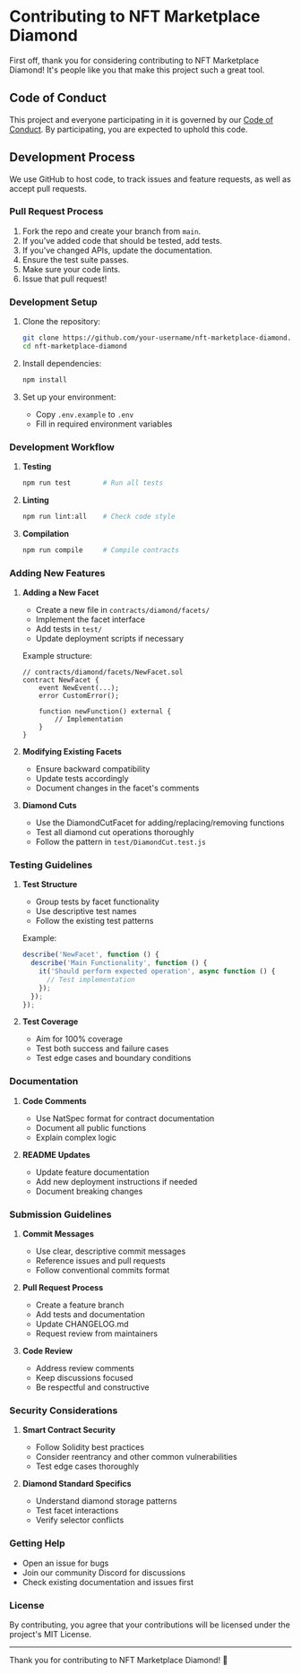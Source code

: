 # Contributing to NFT Marketplace Diamond

First off, thank you for considering contributing to NFT Marketplace Diamond! It's people like you that make this project such a great tool.

## Code of Conduct

This project and everyone participating in it is governed by our [Code of Conduct](CODE_OF_CONDUCT.md). By participating, you are expected to uphold this code.

## Development Process

We use GitHub to host code, to track issues and feature requests, as well as accept pull requests.

### Pull Request Process

1. Fork the repo and create your branch from `main`.
2. If you've added code that should be tested, add tests.
3. If you've changed APIs, update the documentation.
4. Ensure the test suite passes.
5. Make sure your code lints.
6. Issue that pull request!

### Development Setup

1. Clone the repository:

   ```bash
   git clone https://github.com/your-username/nft-marketplace-diamond.git
   cd nft-marketplace-diamond
   ```

2. Install dependencies:

   ```bash
   npm install
   ```

3. Set up your environment:
   - Copy `.env.example` to `.env`
   - Fill in required environment variables

### Development Workflow

1. **Testing**

   ```bash
   npm run test        # Run all tests
   ```

2. **Linting**

   ```bash
   npm run lint:all    # Check code style
   ```

3. **Compilation**
   ```bash
   npm run compile     # Compile contracts
   ```

### Adding New Features

1. **Adding a New Facet**

   - Create a new file in `contracts/diamond/facets/`
   - Implement the facet interface
   - Add tests in `test/`
   - Update deployment scripts if necessary

   Example structure:

   ```solidity
   // contracts/diamond/facets/NewFacet.sol
   contract NewFacet {
       event NewEvent(...);
       error CustomError();

       function newFunction() external {
           // Implementation
       }
   }
   ```

2. **Modifying Existing Facets**

   - Ensure backward compatibility
   - Update tests accordingly
   - Document changes in the facet's comments

3. **Diamond Cuts**
   - Use the DiamondCutFacet for adding/replacing/removing functions
   - Test all diamond cut operations thoroughly
   - Follow the pattern in `test/DiamondCut.test.js`

### Testing Guidelines

1. **Test Structure**

   - Group tests by facet functionality
   - Use descriptive test names
   - Follow the existing test patterns

   Example:

   ```javascript
   describe('NewFacet', function () {
     describe('Main Functionality', function () {
       it('Should perform expected operation', async function () {
         // Test implementation
       });
     });
   });
   ```

2. **Test Coverage**
   - Aim for 100% coverage
   - Test both success and failure cases
   - Test edge cases and boundary conditions

### Documentation

1. **Code Comments**

   - Use NatSpec format for contract documentation
   - Document all public functions
   - Explain complex logic

2. **README Updates**
   - Update feature documentation
   - Add new deployment instructions if needed
   - Document breaking changes

### Submission Guidelines

1. **Commit Messages**

   - Use clear, descriptive commit messages
   - Reference issues and pull requests
   - Follow conventional commits format

2. **Pull Request Process**

   - Create a feature branch
   - Add tests and documentation
   - Update CHANGELOG.md
   - Request review from maintainers

3. **Code Review**
   - Address review comments
   - Keep discussions focused
   - Be respectful and constructive

### Security Considerations

1. **Smart Contract Security**

   - Follow Solidity best practices
   - Consider reentrancy and other common vulnerabilities
   - Test edge cases thoroughly

2. **Diamond Standard Specifics**
   - Understand diamond storage patterns
   - Test facet interactions
   - Verify selector conflicts

### Getting Help

- Open an issue for bugs
- Join our community Discord for discussions
- Check existing documentation and issues first

### License

By contributing, you agree that your contributions will be licensed under the project's MIT License.

---

Thank you for contributing to NFT Marketplace Diamond! 🎉
